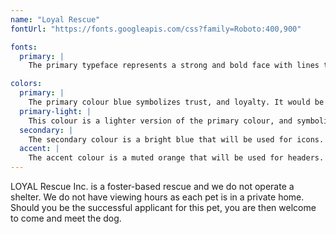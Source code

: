 ```yaml
---
name: "Loyal Rescue"
fontUrl: "https://fonts.googleapis.com/css?family=Roboto:400,900"

fonts:
  primary: |
    The primary typeface represents a strong and bold face with lines that show stability to fully express the power of our company.

colors:
  primary: |
    The primary colour blue symbolizes trust, and loyalty. It would be used on buttons, and navigation.
  primary-light: |
    This colour is a lighter version of the primary colour, and symbolizes trust, and loyalty. It will be used on cards, and background colours for the navigation/footer.
  secondary: |
    The secondary colour is a bright blue that will be used for icons.
  accent: |
    The accent colour is a muted orange that will be used for headers.
---
```

LOYAL Rescue Inc. is a foster-based rescue and we do not operate a shelter. We do not have viewing hours as each pet is in a private home. Should you be the successful applicant for this pet, you are then welcome to come and meet the dog.
